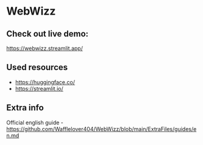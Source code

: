 # WebWizz
## Check out live demo:
https://webwizz.streamlit.app/
## Used resources
- https://huggingface.co/
- https://streamlit.io/
## Extra info
Official english guide - https://github.com/Wafflelover404/WebWizz/blob/main/ExtraFiles/guides/en.md
